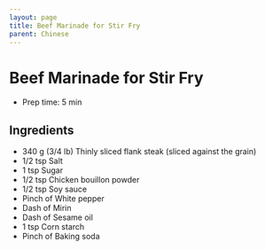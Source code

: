 ```yaml
---
layout: page
title: Beef Marinade for Stir Fry
parent: Chinese
---
```


# Beef Marinade for Stir Fry

- Prep time: 5 min

## Ingredients

- 340 g (3/4 lb) Thinly sliced flank steak (sliced against the grain)
- 1/2 tsp Salt
- 1 tsp Sugar
- 1/2 tsp Chicken bouillon powder
- 1/2 tsp Soy sauce
- Pinch of White pepper
- Dash of Mirin
- Dash of Sesame oil
- 1 tsp Corn starch
- Pinch of Baking soda
